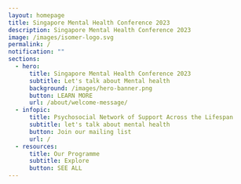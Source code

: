 ```yaml
---
layout: homepage
title: Singapore Mental Health Conference 2023
description: Singapore Mental Health Conference 2023
image: /images/isomer-logo.svg
permalink: /
notification: ""
sections:
  - hero:
      title: Singapore Mental Health Conference 2023
      subtitle: Let's talk about Mental health
      background: /images/hero-banner.png
      button: LEARN MORE
      url: /about/welcome-message/
  - infopic:
      title: Psychosocial Network of Support Across the Lifespan
      subtitle: let's talk about mental health
      button: Join our mailing list
      url: /
  - resources:
      title: Our Programme
      subtitle: Explore
      button: SEE ALL
---
```

